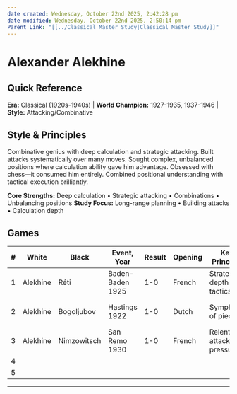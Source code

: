 ```yaml
---
date created: Wednesday, October 22nd 2025, 2:42:28 pm
date modified: Wednesday, October 22nd 2025, 2:50:14 pm
Parent Link: "[[../Classical Master Study|Classical Master Study]]"
---
```


# Alexander Alekhine

## Quick Reference
**Era:** Classical (1920s-1940s) | **World Champion:** 1927-1935, 1937-1946 | **Style:** Attacking/Combinative

## Style & Principles
Combinative genius with deep calculation and strategic attacking. Built attacks systematically over many moves. Sought complex, unbalanced positions where calculation ability gave him advantage. Obsessed with chess—it consumed him entirely. Combined positional understanding with tactical execution brilliantly.

**Core Strengths:** Deep calculation • Strategic attacking • Combinations • Unbalancing positions
**Study Focus:** Long-range planning • Building attacks • Calculation depth

## Games

| # | White | Black | Event, Year | Result | Opening | Key Principle | Lichess Study | Tags | Notes |
|---|-------|-------|-------------|--------|---------|---------------|---------------|------|-------|
| 1 | Alekhine | Réti | Baden-Baden 1925 | 1-0 | French | Strategic depth with tactics | | #planning #tactics | Long-range planning |
| 2 | Alekhine | Bogoljubov | Hastings 1922 | 1-0 | Dutch | Symphony of pieces | | #attacking #coordination | All pieces attacking |
| 3 | Alekhine | Nimzowitsch | San Remo 1930 | 1-0 | French | Relentless attacking pressure | | #attacking #pressure | Breaking through defense |
| 4 | | | | | | | | | |
| 5 | | | | | | | | | |

---